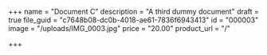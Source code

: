 +++
name = "Document C"
description = "A third dummy document"
draft = true
file_guid = "c7648b08-dc0b-4018-ae61-7836f6943413"
id = "000003"
image = "/uploads/IMG_0003.jpg"
price = "20.00"
product_url = "/"

+++
